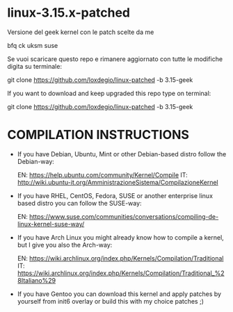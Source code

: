 linux-3.15.x-patched
====================

Versione del geek kernel con le patch scelte da me

bfq ck uksm suse

Se vuoi scaricare questo repo e rimanere aggiornato con tutte le modifiche digita su terminale:

git clone https://github.com/loxdegio/linux-patched -b 3.15-geek

If you want to download and keep upgraded this repo type on terminal:

git clone https://github.com/loxdegio/linux-patched -b 3.15-geek


COMPILATION INSTRUCTIONS
========================

* If you have Debian, Ubuntu, Mint or other Debian-based distro follow the Debian-way:

  EN: https://help.ubuntu.com/community/Kernel/Compile
  IT: http://wiki.ubuntu-it.org/AmministrazioneSistema/CompilazioneKernel
  
* If you have RHEL, CentOS, Fedora, SUSE or another enterprise linux based distro you can follow the SUSE-way:
  
  EN: https://www.suse.com/communities/conversations/compiling-de-linux-kernel-suse-way/

* If you have Arch Linux you might already know how to compile a kernel, but I give you also the Arch-way:

  EN: https://wiki.archlinux.org/index.php/Kernels/Compilation/Traditional
  IT: https://wiki.archlinux.org/index.php/Kernels/Compilation/Traditional_%28Italiano%29

* If you have Gentoo you can download this kernel and apply patches by yourself from init6 overlay or build this with my choice patches ;)
